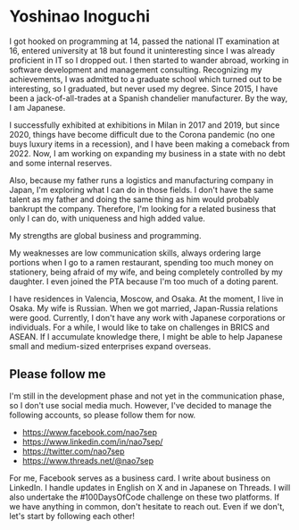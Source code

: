 ﻿# Yoshinao Inoguchi

I got hooked on programming at 14, passed the national IT examination at 16, entered university at 18 but found it uninteresting since I was already proficient in IT so I dropped out. I then started to wander abroad, working in software development and management consulting. Recognizing my achievements, I was admitted to a graduate school which turned out to be interesting, so I graduated, but never used my degree. Since 2015, I have been a jack-of-all-trades at a Spanish chandelier manufacturer. By the way, I am Japanese.

I successfully exhibited at exhibitions in Milan in 2017 and 2019, but since 2020, things have become difficult due to the Corona pandemic (no one buys luxury items in a recession), and I have been making a comeback from 2022. Now, I am working on expanding my business in a state with no debt and some internal reserves.

Also, because my father runs a logistics and manufacturing company in Japan, I'm exploring what I can do in those fields. I don't have the same talent as my father and doing the same thing as him would probably bankrupt the company. Therefore, I'm looking for a related business that only I can do, with uniqueness and high added value.

My strengths are global business and programming.

My weaknesses are low communication skills, always ordering large portions when I go to a ramen restaurant, spending too much money on stationery, being afraid of my wife, and being completely controlled by my daughter. I even joined the PTA because I'm too much of a doting parent.

I have residences in Valencia, Moscow, and Osaka. At the moment, I live in Osaka. My wife is Russian. When we got married, Japan-Russia relations were good. Currently, I don't have any work with Japanese corporations or individuals. For a while, I would like to take on challenges in BRICS and ASEAN. If I accumulate knowledge there, I might be able to help Japanese small and medium-sized enterprises expand overseas.

## Please follow me

I'm still in the development phase and not yet in the communication phase, so I don't use social media much. However, I've decided to manage the following accounts, so please follow them for now.

* https://www.facebook.com/nao7sep
* https://www.linkedin.com/in/nao7sep/
* https://twitter.com/nao7sep
* https://www.threads.net/@nao7sep

For me, Facebook serves as a business card. I write about business on LinkedIn. I handle updates in English on X and in Japanese on Threads. I will also undertake the #100DaysOfCode challenge on these two platforms. If we have anything in common, don't hesitate to reach out. Even if we don't, let's start by following each other!
